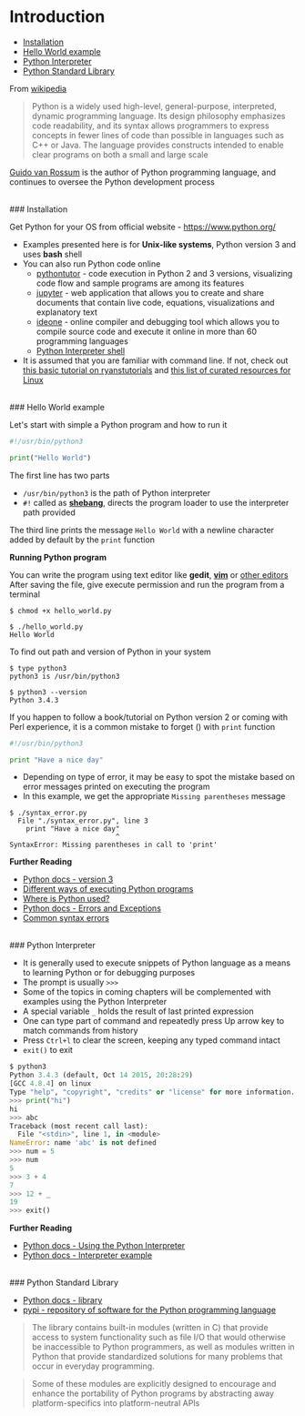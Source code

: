 # <a name="introduction"></a>Introduction

* [Installation](#installation)
* [Hello World example](#hello-world-example)
* [Python Interpreter](#python-interpreter)
* [Python Standard Library](#python-standard-library)


From [wikipedia](https://en.wikipedia.org/wiki/Python_(programming_language))
>Python is a widely used high-level, general-purpose, interpreted, dynamic programming language. Its design philosophy emphasizes code readability, and its syntax allows programmers to express concepts in fewer lines of code than possible in languages such as C++ or Java. The language provides constructs intended to enable clear programs on both a small and large scale

[Guido van Rossum](https://en.wikipedia.org/wiki/Guido_van_Rossum) is the author of Python programming language, and continues to oversee the Python development process

<br>
### <a name="installation"></a>Installation

Get Python for your OS from official website - https://www.python.org/

* Examples presented here is for **Unix-like systems**, Python version 3 and uses **bash** shell
* You can also run Python code online
    * [pythontutor](http://www.pythontutor.com/visualize.html#mode=edit) - code execution in Python 2 and 3 versions, visualizing code flow and sample programs are among its features
    * [jupyter](https://try.jupyter.org/) - web application that allows you to create and share documents that contain live code, equations, visualizations and explanatory text
    * [ideone](https://ideone.com/) - online compiler and debugging tool which allows you to compile source code and execute it online in more than 60 programming languages
    * [Python Interpreter shell](https://www.python.org/shell/)
* It is assumed that you are familiar with command line. If not, check out [this basic tutorial on ryanstutorials](http://ryanstutorials.net/linuxtutorial/) and [this list of curated resources for Linux](https://github.com/learnbyexample/scripting_course/blob/master/Linux_curated_resources.md)

<br>
### <a name="hello-world-example"></a>Hello World example

Let's start with simple a Python program and how to run it

```python
#!/usr/bin/python3

print("Hello World")
```

The first line has two parts

* `/usr/bin/python3` is the path of Python interpreter
* `#!` called as **[shebang](https://en.wikipedia.org/wiki/Shebang_(Unix))**, directs the program loader to use the interpreter path provided

The third line prints the message `Hello World` with a newline character added by default by the `print` function

**Running Python program**

You can write the program using text editor like **gedit**, **[vim](http://yannesposito.com/Scratch/en/blog/Learn-Vim-Progressively/)** or [other editors](https://github.com/learnbyexample/Linux_command_line/blob/master/Working_with_Files_and_Directories.md#text-editors)  
After saving the file, give execute permission and run the program from a terminal

```
$ chmod +x hello_world.py

$ ./hello_world.py
Hello World
```

To find out path and version of Python in your system

```
$ type python3
python3 is /usr/bin/python3

$ python3 --version
Python 3.4.3
```

If you happen to follow a book/tutorial on Python version 2 or coming with Perl experience, it is a common mistake to forget () with `print` function

```python
#!/usr/bin/python3

print "Have a nice day"
```

* Depending on type of error, it may be easy to spot the mistake based on error messages printed on executing the program
* In this example, we get the appropriate `Missing parentheses` message

```
$ ./syntax_error.py 
  File "./syntax_error.py", line 3
    print "Have a nice day"
                          ^
SyntaxError: Missing parentheses in call to 'print'
```

**Further Reading**

* [Python docs - version 3](https://docs.python.org/3/index.html)
* [Different ways of executing Python programs](https://docs.python.org/3/using/windows.html#executing-scripts)
* [Where is Python used?](https://www.python.org/about/apps/)
* [Python docs - Errors and Exceptions](https://docs.python.org/3/tutorial/errors.html)
* [Common syntax errors](https://opencs.uwaterloo.ca/python-from-scratch/7/7/transcript)

<br>
### <a name="python-interpreter"></a>Python Interpreter

* It is generally used to execute snippets of Python language as a means to learning Python or for debugging purposes
* The prompt is usually `>>>`
* Some of the topics in coming chapters will be complemented with examples using the Python Interpreter
* A special variable `_` holds the result of last printed expression
* One can type part of command and repeatedly press Up arrow key to match commands from history
* Press `Ctrl+l` to clear the screen, keeping any typed command intact
* `exit()` to exit

```python
$ python3
Python 3.4.3 (default, Oct 14 2015, 20:28:29) 
[GCC 4.8.4] on linux
Type "help", "copyright", "credits" or "license" for more information.
>>> print("hi")
hi
>>> abc
Traceback (most recent call last):
  File "<stdin>", line 1, in <module>
NameError: name 'abc' is not defined
>>> num = 5
>>> num
5
>>> 3 + 4
7
>>> 12 + _
19
>>> exit()
```

**Further Reading**

* [Python docs - Using the Python Interpreter](https://docs.python.org/3/tutorial/interpreter.html)
* [Python docs - Interpreter example](https://docs.python.org/3/tutorial/introduction.html#using-python-as-a-calculator)

<br>
### <a name="python-standard-library"></a>Python Standard Library

* [Python docs - library](https://docs.python.org/3/library/index.html)
* [pypi - repository of software for the Python programming language](https://pypi.python.org/pypi)

>The library contains built-in modules (written in C) that provide access to system functionality such as file I/O that would otherwise be inaccessible to Python programmers, as well as modules written in Python that provide standardized solutions for many problems that occur in everyday programming.

>Some of these modules are explicitly designed to encourage and enhance the portability of Python programs by abstracting away platform-specifics into platform-neutral APIs
